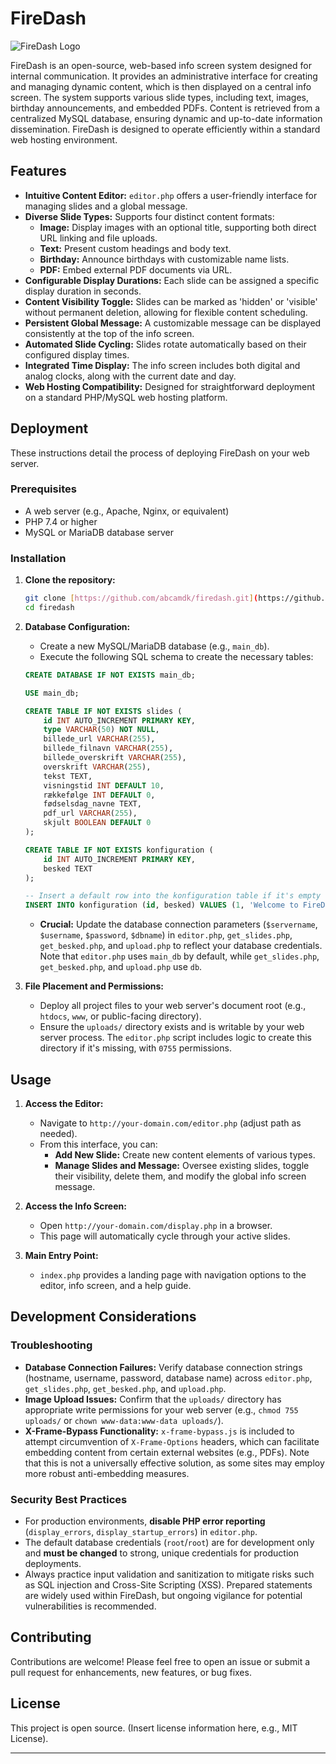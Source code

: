 # FireDash

![FireDash Logo]([https://raw.githubusercontent.com/abcamdk/firedash/main/firedash_logo.png](https://firedash.mapsil.com/logo.png))

FireDash is an open-source, web-based info screen system designed for internal communication. It provides an administrative interface for creating and managing dynamic content, which is then displayed on a central info screen. The system supports various slide types, including text, images, birthday announcements, and embedded PDFs. Content is retrieved from a centralized MySQL database, ensuring dynamic and up-to-date information dissemination. FireDash is designed to operate efficiently within a standard web hosting environment.

## Features

* **Intuitive Content Editor:** `editor.php` offers a user-friendly interface for managing slides and a global message.
* **Diverse Slide Types:** Supports four distinct content formats:
    * **Image:** Display images with an optional title, supporting both direct URL linking and file uploads.
    * **Text:** Present custom headings and body text.
    * **Birthday:** Announce birthdays with customizable name lists.
    * **PDF:** Embed external PDF documents via URL.
* **Configurable Display Durations:** Each slide can be assigned a specific display duration in seconds.
* **Content Visibility Toggle:** Slides can be marked as 'hidden' or 'visible' without permanent deletion, allowing for flexible content scheduling.
* **Persistent Global Message:** A customizable message can be displayed consistently at the top of the info screen.
* **Automated Slide Cycling:** Slides rotate automatically based on their configured display times.
* **Integrated Time Display:** The info screen includes both digital and analog clocks, along with the current date and day.
* **Web Hosting Compatibility:** Designed for straightforward deployment on a standard PHP/MySQL web hosting platform.

## Deployment

These instructions detail the process of deploying FireDash on your web server.

### Prerequisites

* A web server (e.g., Apache, Nginx, or equivalent)
* PHP 7.4 or higher
* MySQL or MariaDB database server

### Installation

1.  **Clone the repository:**
    ```bash
    git clone [https://github.com/abcamdk/firedash.git](https://github.com/abcamdk/firedash.git)
    cd firedash
    ```

2.  **Database Configuration:**
    * Create a new MySQL/MariaDB database (e.g., `main_db`).
    * Execute the following SQL schema to create the necessary tables:

    ```sql
    CREATE DATABASE IF NOT EXISTS main_db;

    USE main_db;

    CREATE TABLE IF NOT EXISTS slides (
        id INT AUTO_INCREMENT PRIMARY KEY,
        type VARCHAR(50) NOT NULL,
        billede_url VARCHAR(255),
        billede_filnavn VARCHAR(255),
        billede_overskrift VARCHAR(255),
        overskrift VARCHAR(255),
        tekst TEXT,
        visningstid INT DEFAULT 10,
        rækkefølge INT DEFAULT 0,
        fødselsdag_navne TEXT,
        pdf_url VARCHAR(255),
        skjult BOOLEAN DEFAULT 0
    );

    CREATE TABLE IF NOT EXISTS konfiguration (
        id INT AUTO_INCREMENT PRIMARY KEY,
        besked TEXT
    );

    -- Insert a default row into the konfiguration table if it's empty
    INSERT INTO konfiguration (id, besked) VALUES (1, 'Welcome to FireDash!') ON DUPLICATE KEY UPDATE besked=besked;
    ```
    * **Crucial:** Update the database connection parameters (`$servername`, `$username`, `$password`, `$dbname`) in `editor.php`, `get_slides.php`, `get_besked.php`, and `upload.php` to reflect your database credentials. Note that `editor.php` uses `main_db` by default, while `get_slides.php`, `get_besked.php`, and `upload.php` use `db`.

3.  **File Placement and Permissions:**
    * Deploy all project files to your web server's document root (e.g., `htdocs`, `www`, or public-facing directory).
    * Ensure the `uploads/` directory exists and is writable by your web server process. The `editor.php` script includes logic to create this directory if it's missing, with `0755` permissions.

## Usage

1.  **Access the Editor:**
    * Navigate to `http://your-domain.com/editor.php` (adjust path as needed).
    * From this interface, you can:
        * **Add New Slide:** Create new content elements of various types.
        * **Manage Slides and Message:** Oversee existing slides, toggle their visibility, delete them, and modify the global info screen message.

2.  **Access the Info Screen:**
    * Open `http://your-domain.com/display.php` in a browser.
    * This page will automatically cycle through your active slides.

3.  **Main Entry Point:**
    * `index.php` provides a landing page with navigation options to the editor, info screen, and a help guide.

## Development Considerations

### Troubleshooting

* **Database Connection Failures:** Verify database connection strings (hostname, username, password, database name) across `editor.php`, `get_slides.php`, `get_besked.php`, and `upload.php`.
* **Image Upload Issues:** Confirm that the `uploads/` directory has appropriate write permissions for your web server (e.g., `chmod 755 uploads/` or `chown www-data:www-data uploads/`).
* **X-Frame-Bypass Functionality:** `x-frame-bypass.js` is included to attempt circumvention of `X-Frame-Options` headers, which can facilitate embedding content from certain external websites (e.g., PDFs). Note that this is not a universally effective solution, as some sites may employ more robust anti-embedding measures.

### Security Best Practices

* For production environments, **disable PHP error reporting** (`display_errors`, `display_startup_errors`) in `editor.php`.
* The default database credentials (`root`/`root`) are for development only and **must be changed** to strong, unique credentials for production deployments.
* Always practice input validation and sanitization to mitigate risks such as SQL injection and Cross-Site Scripting (XSS). Prepared statements are widely used within FireDash, but ongoing vigilance for potential vulnerabilities is recommended.

## Contributing

Contributions are welcome! Please feel free to open an issue or submit a pull request for enhancements, new features, or bug fixes.

## License

This project is open source. (Insert license information here, e.g., MIT License).

---

